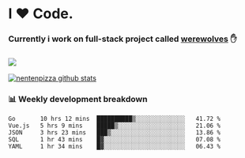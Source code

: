 # I ❤️ Code.
### Currently i work on full-stack project called [werewolves](https://github.com/nentenpizza/werewolves-backend) ✋

### ![](http://img.shields.io/badge/Go-language-blue?style=for-the-badge&logo=appveyor)
[![nentenpizza github stats](https://github-readme-stats.vercel.app/api?username=nentenpizza&count_private=true)](https://github.com/anuraghazra/github-readme-stats)

### 📊 Weekly development breakdown

<!--START_SECTION:waka-->
```text
Go       10 hrs 12 mins  ██████████▒░░░░░░░░░░░░░░   41.72 % 
Vue.js   5 hrs 9 mins    █████▒░░░░░░░░░░░░░░░░░░░   21.06 % 
JSON     3 hrs 23 mins   ███▒░░░░░░░░░░░░░░░░░░░░░   13.86 % 
SQL      1 hr 43 mins    █▓░░░░░░░░░░░░░░░░░░░░░░░   07.08 % 
YAML     1 hr 34 mins    █▓░░░░░░░░░░░░░░░░░░░░░░░   06.43 % 
```
<!--END_SECTION:waka-->

